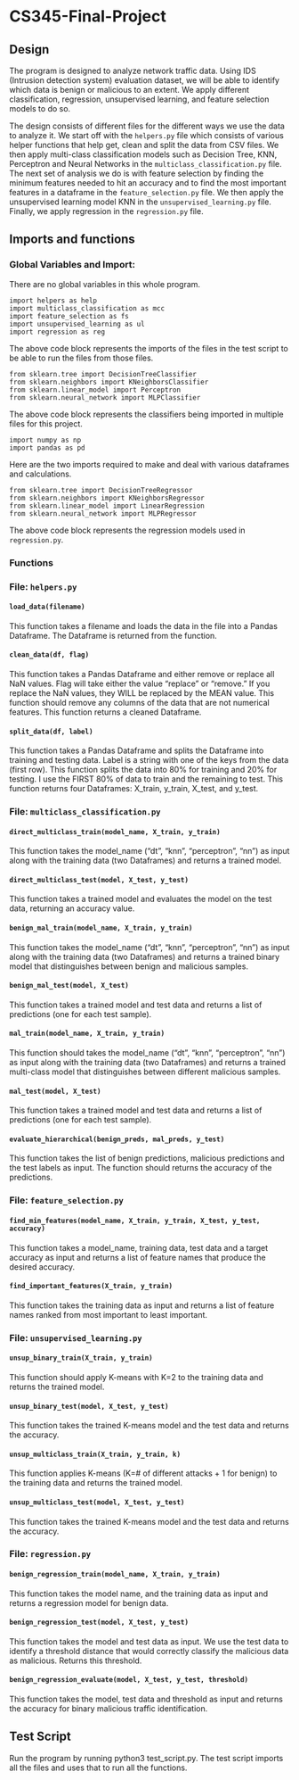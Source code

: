 # CS345-Final-Project
## Design

The program is designed to analyze network traffic data. Using IDS (Intrusion detection system) evaluation dataset, we will be able to identify which data is benign or malicious to an extent. We apply different classification, regression, unsupervised learning, and feature selection models to do so.

The design consists of different files for the different ways we use the data to analyze it. We start off with the `helpers.py` file which consists of various helper functions that help get, clean and split the data from CSV files. We then apply multi-class classification models such as Decision Tree, KNN, Perceptron and Neural Networks in the `multiclass_classification.py` file. The next set of analysis we do is with feature selection by finding the minimum features needed to hit an accuracy and to find the most important features in a dataframe in the `feature_selection.py` file. We then apply the unsupervised learning model KNN in the `unsupervised_learning.py` file. Finally, we apply regression in the `regression.py` file.

## Imports and functions

### Global Variables and Import:
There are no global variables in this whole program.

```
import helpers as help
import multiclass_classification as mcc
import feature_selection as fs
import unsupervised_learning as ul
import regression as reg
```
The above code block represents the imports of the files in the test script to be able to run the files from those files.

```
from sklearn.tree import DecisionTreeClassifier
from sklearn.neighbors import KNeighborsClassifier
from sklearn.linear_model import Perceptron
from sklearn.neural_network import MLPClassifier
```
The above code block represents the classifiers being imported in multiple files for this project.

```
import numpy as np
import pandas as pd
```
Here are the two imports required to make and deal with various dataframes and calculations.

```
from sklearn.tree import DecisionTreeRegressor
from sklearn.neighbors import KNeighborsRegressor
from sklearn.linear_model import LinearRegression
from sklearn.neural_network import MLPRegressor
```
The above code block represents the regression models used in `regression.py`.

### Functions
### File: `helpers.py`
#### `load_data(filename)`
This function takes a filename and loads the data in the file into a Pandas Dataframe. The Dataframe is returned from the function.
#### `clean_data(df, flag)`
This function takes a Pandas Dataframe and either remove or replace all NaN values. Flag will take either the value “replace” or “remove.” If you replace the NaN values, they WILL be replaced by the MEAN value. This function should remove any columns of the data that are not numerical features. This function returns a cleaned Dataframe.
#### `split_data(df, label)`
This function takes a Pandas Dataframe and splits the Dataframe into training and testing data. Label is a string with one of the keys from the data (first row). This function splits the data into 80% for training and 20% for testing. I use the FIRST 80% of data to train and the remaining to test. This function returns four Dataframes: X_train, y_train, X_test, and y_test.
### File: `multiclass_classification.py`
#### `direct_multiclass_train(model_name, X_train, y_train)`
This function takes the model_name (“dt”, “knn”, “perceptron”, “nn”) as input along with the training data (two Dataframes) and returns a trained model.
#### `direct_multiclass_test(model, X_test, y_test)`
This function takes a trained model and evaluates the model on the test data, returning an accuracy value.
#### `benign_mal_train(model_name, X_train, y_train)`
This function takes the model_name (“dt”, “knn”, “perceptron”, “nn”) as input along with the training data (two Dataframes) and returns a trained binary model that distinguishes between benign and malicious samples.
#### `benign_mal_test(model, X_test)`
This function takes a trained model and test data and returns a list of predictions (one for each test sample).
#### `mal_train(model_name, X_train, y_train)`
This function should takes the model_name (“dt”, “knn”, “perceptron”, “nn”) as input along with the training data (two Dataframes) and returns a trained multi-class model that
distinguishes between different malicious samples.
#### `mal_test(model, X_test)`
This function takes a trained model and test data and returns a list of predictions (one for each test sample).
#### `evaluate_hierarchical(benign_preds, mal_preds, y_test)`
This function takes the list of benign predictions, malicious predictions and the test labels as input. The function should returns the accuracy of the predictions.
### File: `feature_selection.py`
#### `find_min_features(model_name, X_train, y_train, X_test, y_test, accuracy)`
This function takes a model_name, training data, test data and a target accuracy as input and returns a list of feature names that produce the desired accuracy.
#### `find_important_features(X_train, y_train)`
This function takes the training data as input and returns a list of feature names ranked from most important to least important.
### File: `unsupervised_learning.py`
#### `unsup_binary_train(X_train, y_train)`
This function should apply K-means with K=2 to the training data and returns the trained model.
#### `unsup_binary_test(model, X_test, y_test)`
This function takes the trained K-means model and the test data and returns the accuracy.
#### `unsup_multiclass_train(X_train, y_train, k)`
This function applies K-means (K=# of different attacks + 1 for benign) to the training data and returns the trained model.
#### `unsup_multiclass_test(model, X_test, y_test)`
This function takes the trained K-means model and the test data and returns the accuracy.
### File: `regression.py`
#### `benign_regression_train(model_name, X_train, y_train)`
This function takes the model name, and the training data as input and returns a regression model for benign data.
#### `benign_regression_test(model, X_test, y_test)`
This function takes the model and test data as input. We use the test data to identify a threshold distance that would correctly classify the malicious data as malicious. Returns this threshold.
#### `benign_regression_evaluate(model, X_test, y_test, threshold)`
This function takes the model, test data and threshold as input and returns the accuracy for binary malicious traffic  identification.
## Test Script

Run the program by running python3 test_script.py. The test script imports all the files and uses that to run all the functions.